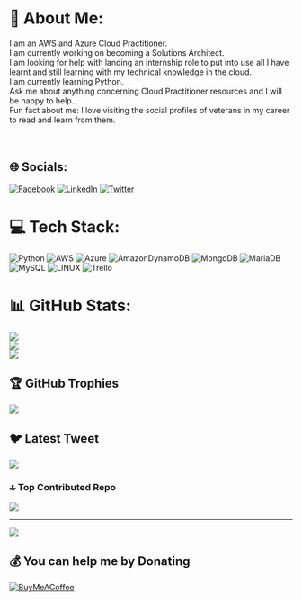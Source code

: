 # 💫 About Me:
I am an AWS and Azure Cloud Practitioner.<br>I am currently working on becoming a Solutions Architect.<br>I am looking for help with landing an internship role to put into use all I have learnt and still learning with my technical knowledge in the cloud.<br>I am currently learning Python.<br>Ask me about anything concerning Cloud Practitioner resources and I will be happy to help..<br>Fun fact about me: I love visiting the social profiles of veterans in my career to read and learn from them.<br><br><br>


## 🌐 Socials:
[![Facebook](https://img.shields.io/badge/Facebook-%231877F2.svg?logo=Facebook&logoColor=white)](https://facebook.com/https://web.facebook.com/adaeze.nnamdi.96) [![LinkedIn](https://img.shields.io/badge/LinkedIn-%230077B5.svg?logo=linkedin&logoColor=white)](https://linkedin.com/in/https://www.linkedin.com/in/adaeze-comfort-nnamdi/) [![Twitter](https://img.shields.io/badge/Twitter-%231DA1F2.svg?logo=Twitter&logoColor=white)](https://twitter.com/https://twitter.com/adaeze_nnamdi4) 

# 💻 Tech Stack:
![Python](https://img.shields.io/badge/python-3670A0?style=for-the-badge&logo=python&logoColor=ffdd54) ![AWS](https://img.shields.io/badge/AWS-%23FF9900.svg?style=for-the-badge&logo=amazon-aws&logoColor=white) ![Azure](https://img.shields.io/badge/azure-%230072C6.svg?style=for-the-badge&logo=azure-devops&logoColor=white) ![AmazonDynamoDB](https://img.shields.io/badge/Amazon%20DynamoDB-4053D6?style=for-the-badge&logo=Amazon%20DynamoDB&logoColor=white) ![MongoDB](https://img.shields.io/badge/MongoDB-%234ea94b.svg?style=for-the-badge&logo=mongodb&logoColor=white) ![MariaDB](https://img.shields.io/badge/MariaDB-003545?style=for-the-badge&logo=mariadb&logoColor=white) ![MySQL](https://img.shields.io/badge/mysql-%2300f.svg?style=for-the-badge&logo=mysql&logoColor=white) ![LINUX](https://img.shields.io/badge/Linux-FCC624?style=for-the-badge&logo=linux&logoColor=black) ![Trello](https://img.shields.io/badge/Trello-%23026AA7.svg?style=for-the-badge&logo=Trello&logoColor=white)
# 📊 GitHub Stats:
![](https://github-readme-stats.vercel.app/api?username=Adaeze-69&theme=dark&hide_border=true&include_all_commits=false&count_private=false)<br/>
![](https://github-readme-streak-stats.herokuapp.com/?user=Adaeze-69&theme=dark&hide_border=true)<br/>
![](https://github-readme-stats.vercel.app/api/top-langs/?username=Adaeze-69&theme=dark&hide_border=true&include_all_commits=false&count_private=false&layout=compact)

## 🏆 GitHub Trophies
![](https://github-profile-trophy.vercel.app/?username=Adaeze-69&theme=radical&no-frame=false&no-bg=true&margin-w=4)

## 🐦 Latest Tweet
[![](https://gtce.itsvg.in/api?username=https://twitter.com/adaeze_nnamdi4)](https://github.com/VishwaGauravIn/github-twitter-card-embed)

### 🔝 Top Contributed Repo
![](https://github-contributor-stats.vercel.app/api?username=Adaeze-69&limit=5&theme=dark&combine_all_yearly_contributions=true)

---
[![](https://visitcount.itsvg.in/api?id=Adaeze-69&icon=0&color=0)](https://visitcount.itsvg.in)

  ## 💰 You can help me by Donating
  [![BuyMeACoffee](https://img.shields.io/badge/Buy%20Me%20a%20Coffee-ffdd00?style=for-the-badge&logo=buy-me-a-coffee&logoColor=black)](https://buymeacoffee.com/https://www.buymeacoffee.com/adaezennamdi) 

  


